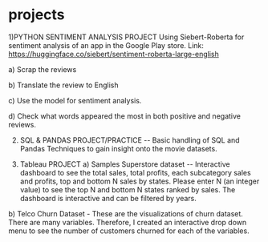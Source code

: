 # projects

1)PYTHON SENTIMENT ANALYSIS PROJECT
Using Siebert-Roberta for sentiment analysis of an app in the Google Play store. Link: https://huggingface.co/siebert/sentiment-roberta-large-english 

a) Scrap the reviews

b) Translate the review to English 

c) Use the model for sentiment analysis.

d) Check what words appeared the most in both positive and negative reviews. 



2) SQL & PANDAS PROJECT/PRACTICE
-- Basic handling of SQL and Pandas Techniques to gain insight onto the movie datasets.

3) Tableau PROJECT
a) Samples Superstore dataset -- Interactive dashboard to see the total sales, total profits, each subcategory sales and profits, top and bottom N sales by states.
   Please enter N (an integer value) to see the top N and bottom N states ranked by sales. 
   The dashboard is interactive and can be filtered by years.
   
b) Telco Churn Dataset - These are the visualizations of churn dataset. There are many variables. Therefore, I created an interactive drop down menu to see the number of customers churned for each of the variables. 

